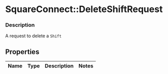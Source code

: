 # SquareConnect::DeleteShiftRequest

### Description

A request to delete a `Shift`

## Properties
Name | Type | Description | Notes
------------ | ------------- | ------------- | -------------


